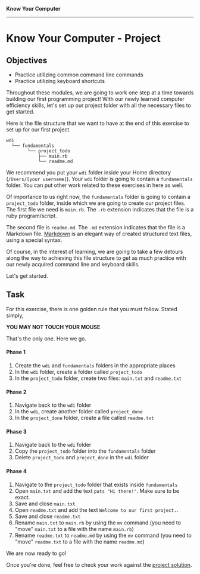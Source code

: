 **Know Your Computer**

---

# Know Your Computer - Project

## Objectives

* Practice utilizing common command line commands
* Practice utilizing keyboard shortcuts

Throughout these modules, we are going to work one step at a time towards
building our first programming project! With our newly learned computer
efficiency skills, let's set up our project folder with all the necessary files
to get started.

Here is the file structure that we want to have at the end of this exercise to
set up for our first project.

```
wdi
  └── fundamentals
        └── project_todo
            ├── main.rb
            └── readme.md
```

We recommend you put your `wdi` folder inside your Home directory (`/Users/[your username]`). Your `wdi` folder is going to contain a `fundamentals` folder. You can put other work related to these exercises in here as well.

Of importance to us right now, the `fundamentals` folder is going to contain a
`project_todo` folder, inside which we are going to create our project files. The first
file we need is `main.rb`. The `.rb` extension indicates that the file is a ruby
program/script.

The second file is `readme.md`. The `.md` extension indicates that the file is a
Markdown file. [Markdown](http://en.wikipedia.org/wiki/Markdown) is an elegant
way of created structured text files, using a special syntax.

Of course, in the interest of learning, we are going to take a few detours along
the way to achieving this file structure to get as much practice with our newly
acquired command line and keyboard skills.

Let's get started.

## Task

For this exercise, there is one golden rule that you must follow. Stated simply,

**YOU MAY NOT TOUCH YOUR MOUSE**

That's the only one. Here we go.

#### Phase 1

1. Create the `wdi` and `fundamentals` folders in the appropriate places
1. In the `wdi` folder, create a folder called `project_todo`
1. In the `project_todo` folder, create two files: `main.txt` and `readme.txt`

#### Phase 2

1. Navigate back to the `wdi` folder
1. In the `wdi`, create another folder called `project_done`
1. In the `project_done` folder, create a file called `readme.txt`

#### Phase 3

1. Navigate back to the `wdi` folder
1. Copy the `project_todo` folder into the `fundamentals` folder
1. Delete `project_todo` and `project_done` in the `wdi` folder

#### Phase 4

1. Navigate to the `project_todo` folder that exists inside `fundamentals`
1. Open `main.txt` and add the text `puts "Hi there!"`. Make sure to be exact.
1. Save and close `main.txt`
1. Open `readme.txt` and add the text `Welcome to our first project.`.
1. Save and close `readme.txt`
1. Rename `main.txt` to `main.rb` by using the `mv` command (you need to "move"
   `main.txt` to a file with the name `main.rb`)
1. Rename `readme.txt` to `readme.md` by using the `mv` command (you need to "move"
   `readme.txt` to a file with the name `readme.md`)

We are now ready to go!

Once you're done, feel free to check your work against the [project solution](18_project_solution.md).
